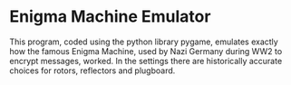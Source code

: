 # Enigma Machine Emulator

This program, coded using the python library pygame, emulates exactly how the famous Enigma Machine, used by Nazi Germany during WW2 to encrypt messages, worked.
In the settings there are historically accurate choices for rotors, reflectors and plugboard.
